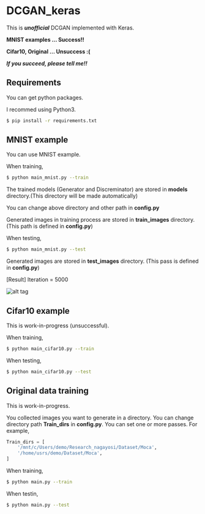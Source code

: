 # DCGAN_keras

This is ***unofficial*** DCGAN implemented with Keras.

**MNIST examples ... Success!!**

**Cifar10, Original ... Unsuccess :(**

***If you succeed, please tell me!!***

## Requirements

You can get python packages.

I recommed using Python3.

```bash
$ pip install -r requirements.txt
```

## MNIST example

You can use MNIST example.

When training,

```bash
$ python main_mnist.py --train
```

The trained models (Generator and Discreminator) are stored in **models** directory.(This directory will be made automatically)

You can change above directory and other path in **config.py**

Generated images in training process are stored in **train_images** directory. (This path is defined in **config.py**)

When testing,

```bash
$ python main_mnist.py --test
```

Generated images are stored in **test_images** directory. (This pass is defined in **config.py**)


[Result] Iteration = 5000

![alt tag](mnist_result.gif)

## Cifar10 example

This is work-in-progress (unsuccessful).

When training,

```bash
$ python main_cifar10.py --train
```

When testing,

```bash
$ python main_cifar10.py --test
```

## Original data training

This is work-in-progress.

You collected images you want to generate in a directory.
You can change directory path **Train\_dirs** in **config.py**.
You can set one or more passes.
For example, 
```python
Train_dirs = [
    '/mnt/c/Users/demo/Research_nagayosi/Dataset/Moca',
    '/home/usrs/demo/Dataset/Moca',
]
```

When training,

```bash
$ python main.py --train
```

When testin,

```bash
$ python main.py --test
```
